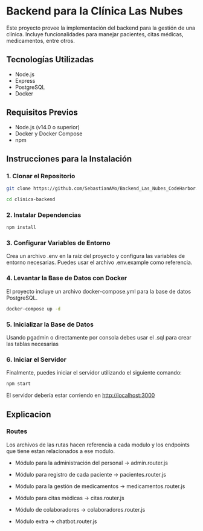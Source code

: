 # Backend para la Clínica Las Nubes

Este proyecto provee la implementación del backend para la gestión de una clínica. Incluye funcionalidades para manejar pacientes, citas médicas, medicamentos, entre otros.

## Tecnologías Utilizadas

- Node.js
- Express
- PostgreSQL
- Docker

## Requisitos Previos

- Node.js (v14.0 o superior)
- Docker y Docker Compose
- npm

## Instrucciones para la Instalación

### 1. Clonar el Repositorio

```sh
git clone https://github.com/SebastianAMo/Backend_Las_Nubes_CodeHarbor.git

cd clinica-backend
```

### 2. Instalar Dependencias

```sh
npm install
```

### 3. Configurar Variables de Entorno

Crea un archivo .env en la raíz del proyecto y configura las variables de entorno necesarias. Puedes usar el archivo .env.example como referencia.

### 4. Levantar la Base de Datos con Docker

El proyecto incluye un archivo docker-compose.yml para la base de datos PostgreSQL.

```sh
docker-compose up -d
```

### 5. Inicializar la Base de Datos

Usando pgadmin o directamente por consola debes usar el .sql para crear las tablas necesarias

### 6. Iniciar el Servidor

Finalmente, puedes iniciar el servidor utilizando el siguiente comando:

```sh
npm start
```

El servidor debería estar corriendo en <http://localhost:3000>

## Explicacion

### Routes

Los archivos de las rutas hacen referencia a cada modulo y los endpoints que tiene estan relacionados a ese modulo.

- Módulo para la administración del personal -> admin.router.js

- Módulo para registro de cada paciente -> pacientes.router.js

- Módulo para la gestión de medicamentos -> medicamentos.router.js

- Módulo para citas médicas -> citas.router.js

- Módulo de colaboradores -> colaboradores.router.js

- Módulo extra -> chatbot.router.js
